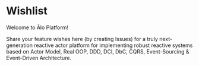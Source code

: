 # Wishlist
Welcome to Ālo Platform!

Share your feature wishes here (by creating Issues) for a truly next-generation reactive actor platform for implementing robust reactive systems based on Actor Model, Real OOP, DDD, DCI, DbC, CQRS, Event-Sourcing & Event-Driven Architecture.
